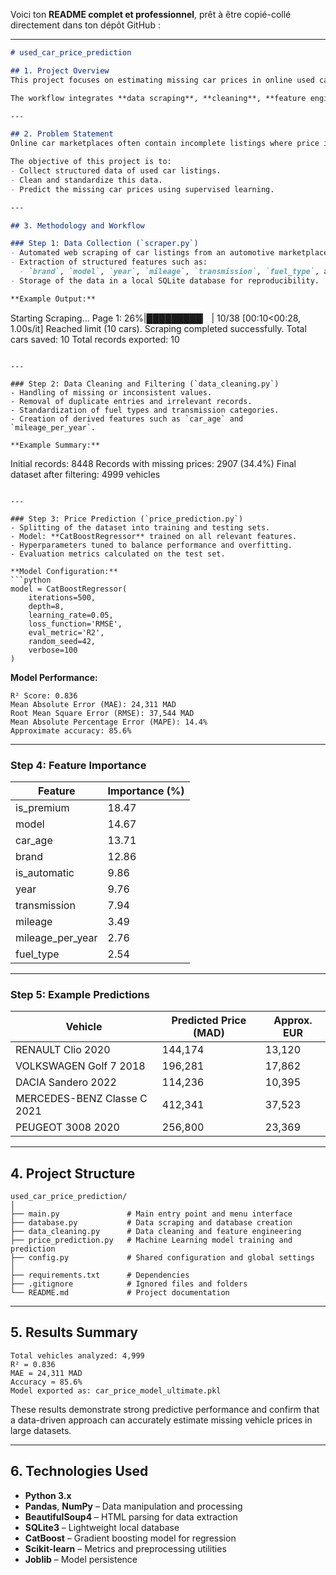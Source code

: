Voici ton **README complet et professionnel**, prêt à être copié-collé directement dans ton dépôt GitHub :

---

```markdown
# used_car_price_prediction

## 1. Project Overview
This project focuses on estimating missing car prices in online used car listings. The dataset collected from a public automotive marketplace contained numerous entries without price information. To address this issue, a Machine Learning model was developed to predict these missing prices based on other car attributes such as brand, model, year, mileage, transmission, and fuel type.

The workflow integrates **data scraping**, **cleaning**, **feature engineering**, and **machine learning prediction** using a **CatBoost Regressor** model. The final system provides a complete end-to-end pipeline capable of automatically retrieving, processing, and predicting car prices.

---

## 2. Problem Statement
Online car marketplaces often contain incomplete listings where price information is missing. This lack of pricing data reduces the reliability of market analysis, affects transparency, and prevents users from making informed comparisons.

The objective of this project is to:
- Collect structured data of used car listings.
- Clean and standardize this data.
- Predict the missing car prices using supervised learning.

---

## 3. Methodology and Workflow

### Step 1: Data Collection (`scraper.py`)
- Automated web scraping of car listings from an automotive marketplace.
- Extraction of structured features such as:
  - `brand`, `model`, `year`, `mileage`, `transmission`, `fuel_type`, and `price`.
- Storage of the data in a local SQLite database for reproducibility.

**Example Output:**
```

Starting Scraping...
Page 1: 26%|█████████▏ | 10/38 [00:10<00:28, 1.00s/it]
Reached limit (10 cars). Scraping completed successfully.
Total cars saved: 10
Total records exported: 10

```

---

### Step 2: Data Cleaning and Filtering (`data_cleaning.py`)
- Handling of missing or inconsistent values.
- Removal of duplicate entries and irrelevant records.
- Standardization of fuel types and transmission categories.
- Creation of derived features such as `car_age` and `mileage_per_year`.

**Example Summary:**
```

Initial records: 8448
Records with missing prices: 2907 (34.4%)
Final dataset after filtering: 4999 vehicles

````

---

### Step 3: Price Prediction (`price_prediction.py`)
- Splitting of the dataset into training and testing sets.
- Model: **CatBoostRegressor** trained on all relevant features.
- Hyperparameters tuned to balance performance and overfitting.
- Evaluation metrics calculated on the test set.

**Model Configuration:**
```python
model = CatBoostRegressor(
    iterations=500,
    depth=8,
    learning_rate=0.05,
    loss_function='RMSE',
    eval_metric='R2',
    random_seed=42,
    verbose=100
)
````

**Model Performance:**

```
R² Score: 0.836
Mean Absolute Error (MAE): 24,311 MAD
Root Mean Square Error (RMSE): 37,544 MAD
Mean Absolute Percentage Error (MAPE): 14.4%
Approximate accuracy: 85.6%
```

---

### Step 4: Feature Importance

| Feature          | Importance (%) |
| ---------------- | -------------- |
| is_premium       | 18.47          |
| model            | 14.67          |
| car_age          | 13.71          |
| brand            | 12.86          |
| is_automatic     | 9.86           |
| year             | 9.76           |
| transmission     | 7.94           |
| mileage          | 3.49           |
| mileage_per_year | 2.76           |
| fuel_type        | 2.54           |

---

### Step 5: Example Predictions

| Vehicle                     | Predicted Price (MAD) | Approx. EUR |
| --------------------------- | --------------------- | ----------- |
| RENAULT Clio 2020           | 144,174               | 13,120      |
| VOLKSWAGEN Golf 7 2018      | 196,281               | 17,862      |
| DACIA Sandero 2022          | 114,236               | 10,395      |
| MERCEDES-BENZ Classe C 2021 | 412,341               | 37,523      |
| PEUGEOT 3008 2020           | 256,800               | 23,369      |

---

## 4. Project Structure

```
used_car_price_prediction/
│
├── main.py               # Main entry point and menu interface
├── database.py           # Data scraping and database creation
├── data_cleaning.py      # Data cleaning and feature engineering
├── price_prediction.py   # Machine Learning model training and prediction
├── config.py             # Shared configuration and global settings
│
├── requirements.txt      # Dependencies
├── .gitignore            # Ignored files and folders
└── README.md             # Project documentation
```

---

## 5. Results Summary

```
Total vehicles analyzed: 4,999
R² = 0.836
MAE = 24,311 MAD
Accuracy ≈ 85.6%
Model exported as: car_price_model_ultimate.pkl
```

These results demonstrate strong predictive performance and confirm that a data-driven approach can accurately estimate missing vehicle prices in large datasets.

---

## 6. Technologies Used

* **Python 3.x**
* **Pandas**, **NumPy** – Data manipulation and processing
* **BeautifulSoup4** – HTML parsing for data extraction
* **SQLite3** – Lightweight local database
* **CatBoost** – Gradient boosting model for regression
* **Scikit-learn** – Metrics and preprocessing utilities
* **Joblib** – Model persistence
